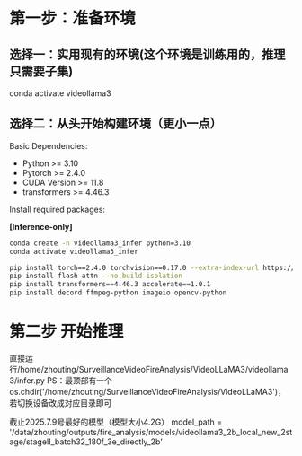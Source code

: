 # 第一步：准备环境
## 选择一：实用现有的环境(这个环境是训练用的，推理只需要子集)
conda activate videollama3 


## 选择二：从头开始构建环境（更小一点）

Basic Dependencies:

* Python >= 3.10
* Pytorch >= 2.4.0
* CUDA Version >= 11.8
* transformers >= 4.46.3

Install required packages:

**[Inference-only]**

```bash
conda create -n videollama3_infer python=3.10
conda activate videollama3_infer

pip install torch==2.4.0 torchvision==0.17.0 --extra-index-url https://download.pytorch.org/whl/cu118
pip install flash-attn --no-build-isolation
pip install transformers==4.46.3 accelerate==1.0.1
pip install decord ffmpeg-python imageio opencv-python
```


# 第二步 开始推理
直接运行/home/zhouting/SurveillanceVideoFireAnalysis/VideoLLaMA3/videollama3/infer.py
PS：最顶部有一个os.chdir('/home/zhouting/SurveillanceVideoFireAnalysis/VideoLLaMA3')，若切换设备改成对应目录即可

截止2025.7.9号最好的模型（模型大小4.2G）
model_path = '/data/zhouting/outputs/fire_analysis/models/videollama3_2b_local_new_2stage/stageII_batch32_180f_3e_directly_2b'